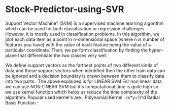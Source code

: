 # Stock-Predictor-using-SVR
Support Vector Machine” (SVM) is a supervised machine learning algorithm which can be used for both classification or regression challenges. However,  it is mostly used in classification problems. In this algorithm, we plot each data item as a point in n-dimensional space (where n is number of features you have) with the value of each feature being the value of a particular coordinate. Then, we perform classification by finding the hyper-plane that differentiate the two classes very well

We define support vectors as the farthest points of two different kinds of data and these support vectors when identified then the other train data can be ignored and a decision boundary is drawn between them to classify data into two parts .
The above explained is for LINEAR SVM
For non linear data we can use NON LINEAR SVM but it's computational time is quite high so we use kernel function which helps us reduce the time complexity of the algorithm.
Popular used kernel's are :
Polynomial Kernel : (x*y+1)^d
Radial Basis Function :
